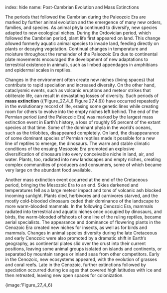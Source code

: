 index: hide
name: Post-Cambrian Evolution and Mass Extinctions

The periods that followed the Cambrian during the Paleozoic Era are marked by further animal evolution and the emergence of many new orders, families, and species. As animal phyla continued to diversify, new species adapted to new ecological niches. During the Ordovician period, which followed the Cambrian period, plant life first appeared on land. This change allowed formerly aquatic animal species to invade land, feeding directly on plants or decaying vegetation. Continual changes in temperature and moisture throughout the remainder of the Paleozoic Era due to continental plate movements encouraged the development of new adaptations to terrestrial existence in animals, such as limbed appendages in amphibians and epidermal scales in reptiles.

Changes in the environment often create new niches (living spaces) that contribute to rapid speciation and increased diversity. On the other hand, cataclysmic events, such as volcanic eruptions and meteor strikes that obliterate life, can result in devastating losses of diversity. Such periods of  **mass extinction** ({'Figure_27_4_6 Figure 27.4.6}) have occurred repeatedly in the evolutionary record of life, erasing some genetic lines while creating room for others to evolve into the empty niches left behind. The end of the Permian period (and the Paleozoic Era) was marked by the largest mass extinction event in Earth’s history, a loss of roughly 95 percent of the extant species at that time. Some of the dominant phyla in the world’s oceans, such as the trilobites, disappeared completely. On land, the disappearance of some dominant species of Permian reptiles made it possible for a new line of reptiles to emerge, the dinosaurs. The warm and stable climatic conditions of the ensuing Mesozoic Era promoted an explosive diversification of dinosaurs into every conceivable niche in land, air, and water. Plants, too, radiated into new landscapes and empty niches, creating complex communities of producers and consumers, some of which became very large on the abundant food available.

Another mass extinction event occurred at the end of the Cretaceous period, bringing the Mesozoic Era to an end. Skies darkened and temperatures fell as a large meteor impact and tons of volcanic ash blocked incoming sunlight. Plants died, herbivores and carnivores starved, and the mostly cold-blooded dinosaurs ceded their dominance of the landscape to more warm-blooded mammals. In the following Cenozoic Era, mammals radiated into terrestrial and aquatic niches once occupied by dinosaurs, and birds, the warm-blooded offshoots of one line of the ruling reptiles, became aerial specialists. The appearance and dominance of flowering plants in the Cenozoic Era created new niches for insects, as well as for birds and mammals. Changes in animal species diversity during the late Cretaceous and early Cenozoic were also promoted by a dramatic shift in Earth’s geography, as continental plates slid over the crust into their current positions, leaving some animal groups isolated on islands and continents, or separated by mountain ranges or inland seas from other competitors. Early in the Cenozoic, new ecosystems appeared, with the evolution of grasses and coral reefs. Late in the Cenozoic, further extinctions followed by speciation occurred during ice ages that covered high latitudes with ice and then retreated, leaving new open spaces for colonization.


{image:'Figure_27_4_6}
        
